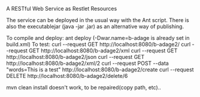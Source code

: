 A RESTful Web Service as Restlet Resources

The service can be deployed in the usual way with the Ant script. 
There is also the executablejar (java -jar .jar) as an alternative way of publishing.

To compile and deploy: ant deploy (-Dwar.name=b-adage is already set in build.xml)
To test:
	curl --request GET http://localhost:8080/b-adage2/
	curl --request GET http://localhost:8080/b-adage2/xml
	curl --request GET http://localhost:8080/b-adage2/json
	curl --request GET http://localhost:8080/b-adage2/xml/2
	curl --request POST --data "words=This is a test" http://localhost:8080/b-adage2/create
	curl --request DELETE http://localhost:8080/b-adage2/delete/6


mvn clean install doesn't work, to be repaired(copy path, etc)..